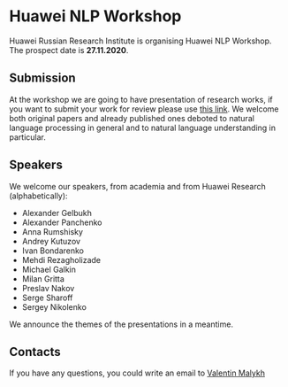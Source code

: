 # Huawei NLP Workshop

Huawei Russian Research Institute is organising Huawei NLP Workshop. The prospect date is **27.11.2020**.

## Submission
At the workshop we are going to have presentation of research works, if you want to submit your work for review please use [this link](https://easychair.org/my/conference?conf=hnlp20#). We welcome both original papers and already published ones deboted to natural language processing in general and to natural language understanding in particular.

## Speakers
We welcome our speakers, from academia and from Huawei Research (alphabetically):

* Alexander Gelbukh
* Alexander Panchenko
* Anna Rumshisky
* Andrey Kutuzov
* Ivan Bondarenko
* Mehdi Rezagholizade
* Michael Galkin
* Milan Gritta
* Preslav Nakov
* Serge Sharoff
* Sergey Nikolenko


We announce the themes of the presentations in a meantime.

## Contacts
If you have any questions, you could write an email to [Valentin Malykh](mailto:valentin.malykh@huawei.com) 

